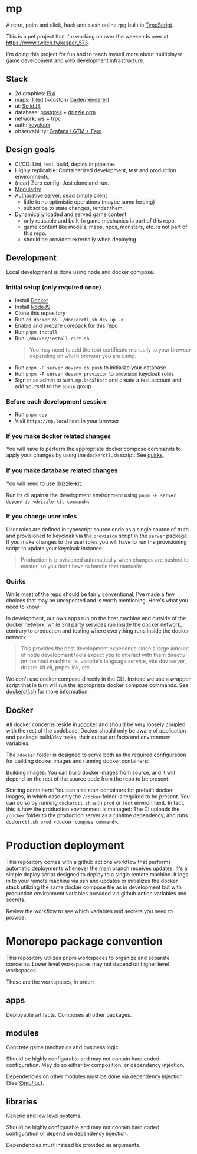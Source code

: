 # mp

A retro, point and click, hack and slash online rpg built in [TypeScript](https://www.typescriptlang.org/).

This is a pet project that I'm working on over the weekends over at
https://www.twitch.tv/kasper_573.

I'm doing this project for fun and to teach myself more about multiplayer game development and web development infrastructure.

## Stack

- 2d graphics: [Pixi](https://pixijs.com/)
- maps: [Tiled](https://www.mapeditor.org/) (+custom
  [loader](libraries/tiled-loader)/[renderer](libraries/tiled-renderer))
- ui: [SolidJS](https://www.solidjs.com/)
- database: [postgres](https://www.postgresql.org/) +
  [drizzle orm](https://orm.drizzle.team/)
- network: [ws](https://www.npmjs.com/package/ws) + [trpc](https://trpc.io/)
- auth: [keycloak](https://www.keycloak.org/)
- observability: [Grafana LGTM + Faro](https://grafana.com/oss/faro/)

## Design goals

- CI/CD: Lint, test, build, deploy in pipeline.
- Highly replicable: Containerized development, test and production environments.
- (near) Zero config: Just clone and run.
- [Modularity](#monorepo-package-convention)
- Authorative server, dead simple client
  - little to no optimistic operations (maybe some lerping)
  - subscribe to state changes, render them.
- Dynamically loaded and served game content
  - only reusable and built-in game mechanics is part of this repo.
  - game content like models, maps, npcs, monsters, etc. is not part of this repo.
  - should be provided externally when deploying.

## Development

Local development is done using node and docker compose.

### Initial setup (only required once)

- Install [Docker](https://www.docker.com/)
- Install [NodeJS](https://nodejs.org/)
- Clone this repository
- Run `cd docker && ./dockerctl.sh dev up -d`
- Enable and prepare [corepack](https://nodejs.org/docs/v22.12.0/api/corepack.html#corepack) for this repo
- Run `pnpm install`
- Run `./docker/install-cert.sh`
  > You may need to add the root certificate manually to your browser depending
  > on which browser you are using.
- Run `pnpm -F server devenv db push` to initialize your database
- Run `pnpm -F server devenv provision` to provision keycloak roles
- Sign in as admin to `auth.mp.localhost` and create a test account and add yourself to the `admin` group

### Before each development session

- Run `pnpm dev`
- Visit `https://mp.localhost` in your browser

### If you make docker related changes

You will have to perform the appropriate docker compose commands to apply your changes by using the `dockerctl.sh` script. See [quirks](#quirks).

### If you make database related changes

You will need to use [drizzle-kit](https://orm.drizzle.team/docs/kit-overview).

Run its cli against the development environment using `pnpm -F server devenv db <drizzle-kit command>`.

### If you change user roles

User roles are defined in typescript source code as a single source of truth and provisioned to keycloak via the `provision` script in the `server` package. If you make changes to the user roles you will have to run the provisioning script to update your keycloak instance.

> Production is provisioned automatically when changes are pushed to master, so you don't have to handle that manually.

### Quirks

While most of the repo should be fairly conventional, I've made a few choices that may be unexpected and is worth mentioning. Here's what you need to know:

In development, our own apps run on the host machine and outside of the docker network, while 3rd party services run inside the docker network, contrary to production and testing where everything runs inside the docker network.

> This provides the best development experience since a large amount of node development tools expect you to interact with them directly on the host machine, ie. vscode's language service, vite dev server, drizzle-kit cli, pnpm link, etc.

We don't use docker compose directly in the CLI. Instead we use a wrapper script that in turn will run the appropriate docker compose commands. See [dockerctl.sh](./docker/dockerctl.sh) for more information.

## Docker

All docker concerns reside in [/docker](/docker) and should be very loosely
coupled with the rest of the codebase. Docker should only be aware of
application and package build/dev tasks, their output artifacts and environment
variables.

The `/docker` folder is designed to serve both as the required configuration for building docker images and running docker containers:

Building images: You can build docker images from source, and it will depend on the rest of the source code from the repo to be present.

Starting containers: You can also start containers for prebuilt docker images, in which case only the `/docker` folder is required to be present. You can do so by running `dockerctl.sh` with `prod` or `test` environment. In fact, this is how the production environment is managed: The CI uploads the `/docker` folder to the production server as a runtime dependency, and runs `dockerctl.sh prod <docker compose command>`.

# Production deployment

This repository comes with a github actions workflow that performs automatic
deployments whenever the main branch receives updates. It's a simple deploy
script designed to deploy to a single remote machine. It logs in to your remote
machine via ssh and updates or initializes the docker stack utilizing the same
docker compose file as in development but with production environment variables
provided via github action variables and secrets.

Review the workflow to see which variables and secrets you need to provide.

# Monorepo package convention

This repository utilizes pnpm workspaces to organize and separate concerns. Lower level workspaces may not depend on higher level workspaces.

These are the workspaces, in order:

## apps

Deployable artifacts. Composes all other packages.

## modules

Concrete game mechanics and business logic.

Should be highly configurable and may not contain hard coded configuration. May do so either by composition, or dependency injection.

Dependencies on other modules must be done via dependency injection (See [@mp/ioc](libraries/ioc/)).

## libraries

Generic and low level systems.

Should be highly configurable and may not contain hard coded configuration or depend on dependency injection.

Dependencies must instead be provided as arguments.
